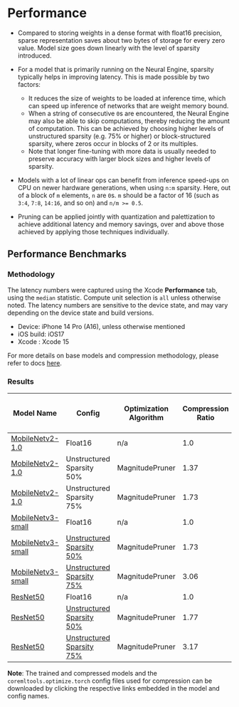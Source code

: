 Performance
============

- Compared to storing weights in a dense format with float16 precision, sparse representation saves about two bytes of storage for every zero value. Model size goes down linearly with the level of sparsity introduced.

- For a model that is primarily running on the Neural Engine, sparsity typically helps in improving latency. This is made possible by two factors:
  - It reduces the size of weights to be loaded at inference time, which can speed up inference of networks that are weight memory bound. 
  - When a string of consecutive ``0``s are encountered, the Neural Engine may also be able to skip computations, thereby reducing the amount of computation. This can be achieved by choosing higher levels of unstructured sparsity (e.g. 75% or higher) or block-structured sparsity, where zeros occur in blocks of 2 or its multiples. 
  - Note that longer fine-tuning with more data is usually needed to preserve accuracy with larger block sizes and higher levels of sparsity.

- Models with a lot of linear ops can benefit from inference speed-ups on CPU on newer hardware generations, when using ``n:m`` sparsity. Here, out of a block of ``m`` elements, ``n`` are ``0``s. ``m`` should be a factor of 16 (such as ``3:4``, ``7:8``, ``14:16``, and so on) and ``n/m >= 0.5``.

- Pruning can be applied jointly with quantization and palettization to achieve additional latency and memory savings, over and above those achieved by applying those techniques individually.   


## Performance Benchmarks 

### Methodology

The latency numbers were captured using the Xcode **Performance** tab, using the `median` statistic. Compute unit selection is `all` unless otherwise noted. The latency numbers are sensitive to the device state, and may vary depending on the device state and build versions. 

- Device: iPhone 14 Pro (A16), unless otherwise mentioned
- iOS build: iOS17 
- Xcode : Xcode 15

For more details on base models and compression methodology, please refer to docs [here](opt-palettization-perf.md).

### Results

| Model Name                                                                                                                                                                      | Config                                                                                                                                                      | Optimization Algorithm | Compression Ratio | Latency in ms (per batch) |
|---------------------------------------------------------------------------------------------------------------------------------------------------------------------------------|-------------------------------------------------------------------------------------------------------------------------------------------------------------|------------------------|-------------------|---------------------------|
| [MobileNetv2-1.0](https://ml-assets.apple.com/coreml/quantized_models/uncompressed/MobileNetV2Alpha1.mlpackage.zip)                                                             | Float16                                                                                                                                                     | n/a                    | 1.0               | 0.48                      |
| [MobileNetv2-1.0](https://ml-assets.apple.com/coreml/quantized_models/training_time_compressed/pruned/MobileNetV2Alpha1UnstructuredSparsity50.mlpackage.zip)                    | Unstructured Sparsity 50%                                                                                                                                   | MagnitudePruner        | 1.37              | 0.46                      |
| [MobileNetv2-1.0](https://ml-assets.apple.com/coreml/quantized_models/training_time_compressed/pruned/MobileNetV2Alpha1UnstructuredSparsity75.mlpackage.zip)                    | Unstructured Sparsity 75%                                                                                                                                   | MagnitudePruner        | 1.73              | 0.46                      |
| [MobileNetv3-small](https://ml-assets.apple.com/coreml/quantized_models/uncompressed/MobileNetV3Small.mlpackage.zip)                                                            | Float16                                                                                                                                                     | n/a                    | 1.0               | 0.13                      |
| [MobileNetv3-small](https://ml-assets.apple.com/coreml/quantized_models/training_time_compressed/pruned/MobileNetV3SmallUnstructuredSparsity50.mlpackage.zip)                   | [Unstructured Sparsity 50%](https://ml-assets.apple.com/coreml/quantized_models/training_time_compressed/pruned/MobileNetV3SmallUnstructuredSparsity50.yaml)| MagnitudePruner        | 1.73              | 0.12                      |
| [MobileNetv3-small](https://ml-assets.apple.com/coreml/quantized_models/training_time_compressed/pruned/MobileNetV3SmallUnstructuredSparsity75.mlpackage.zip)                   | [Unstructured Sparsity 75%](https://ml-assets.apple.com/coreml/quantized_models/training_time_compressed/pruned/MobileNetV3SmallUnstructuredSparsity75.yaml)| MagnitudePruner        | 3.06              | 0.12                      |
| [ResNet50](https://ml-assets.apple.com/coreml/quantized_models/uncompressed/ResNet50.mlpackage.zip)                                                                             | Float16                                                                                                                                                     | n/a                    | 1.0               | 1.52                      |
| [ResNet50](https://ml-assets.apple.com/coreml/quantized_models/training_time_compressed/pruned/ResNet50UnstructuredSparsity50.mlpackage.zip)                                    | [Unstructured Sparsity 50%](https://ml-assets.apple.com/coreml/quantized_models/training_time_compressed/pruned/ResNet50UnstructuredSparsity50.yaml)        | MagnitudePruner        | 1.77              | 1.46                      |
| [ResNet50](https://ml-assets.apple.com/coreml/quantized_models/training_time_compressed/pruned/ResNet50UnstructuredSparsity75.mlpackage.zip)                                    | [Unstructured Sparsity 75%](https://ml-assets.apple.com/coreml/quantized_models/training_time_compressed/pruned/ResNet50UnstructuredSparsity75.yaml)        | MagnitudePruner        | 3.17              | 1.28                      |


**Note**: The trained and compressed models and the `coremltools.optimize.torch` config files used for compression can be downloaded by clicking the respective links embedded in the model and config names.
